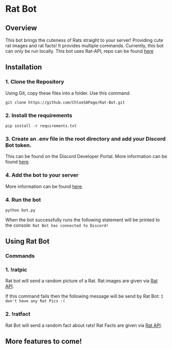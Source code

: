 # Rat Bot

## Overview

This bot brings the cuteness of Rats straight to your server! Providing cute rat images and rat facts! It provides multiple commands. Currently, this bot can only be run locally. 
This bot uses Rat-API, repo can be found [here](https://github.com/ChloeSAPage/Rat-API.git)

## Installation

### 1. Clone the Repository

Using Git, copy these files into a folder. 
Use this command:
```
git clone https://github.com/ChloeSAPage/Rat-Bot.git
```

### 2. Install the requirements 

```
pip install -r requirements.txt
```

### 3. Create an .env file in the root directory and add your Discord Bot token. 

This can be found on the Discord Developer Portal. More information can be found [here](https://github.com/reactiflux/discord-irc/wiki/Creating-a-discord-bot-&-getting-a-token).


### 4. Add the bot to your server

More information can be found [here](https://github.com/reactiflux/discord-irc/wiki/Creating-a-discord-bot-&-getting-a-token).

### 4. Run the bot

```
python bot.py
```

When the bot successfully runs the following statement will be printed to the console: `Rat Bot has connected to Discord!`

## Using Rat Bot

### Commands

### 1. !ratpic
 Rat bot will send a random picture of a Rat. Rat images are given via [Rat API](https://github.com/ChloeSAPage/Rat-API.git).

 If this command fails then the following message will be send by Rat Bot: `I don't have any Rat Pics :(`


### 2. !ratfact

Rat Bot will send a random fact about rats!
Rat Facts are given via [Rat API](https://github.com/ChloeSAPage/Rat-API.git).

## More features to come!
